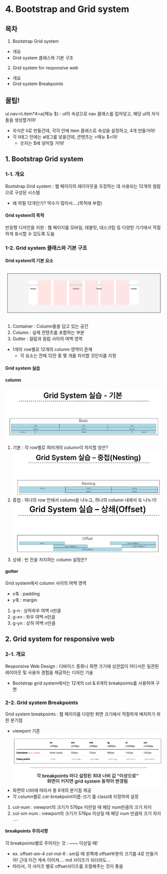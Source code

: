 # 4. Bootstrap and Grid system

## 목차
1. Bootstrap Grid system
- 개요
- Grid system 클래스와 기본 구조
2. Grid system for responsive web
- 개요
- Grid system Breakpoints

## 꿀팁!
ul.nav>li.item*4>a{메뉴 $} : ul의 속성으로 nav 클래스를 집어넣고, 해당 ul의 자식들을 생성할거야!
- 자식은 li로 만들건데, 각각 안에 item 클래스로 속성을 설정하고, 4개 만들거야!
- 각 li태그 안에는 a태그를 넣을건데, 콘텐츠는 >메뉴 $<야!
    - 숫자는 $에 넣어질 거야!

## 1. Bootstrap Grid system
### 1-1. 개요
Bootstrap Grid system : 웹 페이지의 레이아웃을 조정하는 데 사용되는 12개의 컬럼으로 구성된 시스템
- 왜 하필 12개인가? 약수가 많아서....(목적에 부합)
#### Grid system의 목적
반응형 디자인을 지원 : 웹 페이지를 모바일, 태블릿, 데스크탑 등 다양한 기기에서 적절하게 표시할 수 있도록 도움
### 1-2. Grid system 클래스와 기본 구조
#### Grid system의 기본 요소
![Grid system의 기본 요소](<4-1. Grid system의 기본 요소.PNG>)
1. Container : Column들을 담고 있는 공간
2. Column : 실제 컨텐츠를 포함하는 부분
3. Gutter : 컬럼과 컬럼 사이의 여백 영역
- 1개의 row별로 12개의 column 영역이 존재
    - 각 요소는 전체 12칸 중 몇 개를 차지할 것인지를 지정
#### Grid system 실습
#### column
![grid system 기본](<4-2. Grid system 실습 기본.PNG>)
1. 기본 : 각 row별로 여러개의 column이 차지할 양은?
![grid system 중첩](<4-3. Grid system 실습 중첩.PNG>)
2. 중첩 : 하나의 row 안에서 column을 나누고, 하나의 column 내에서 또 나누기!
![grid system 상쇄](<4-4. Grid system 실습 상쇄.PNG>)
3. 상쇄 : 빈 칸을 차지하는 column 설정은?
#### gutter
Grid system에서 column 사이의 여백 영역
- x축 : padding
- y축 : margin
1. g-n : 상하좌우 여백 n만큼
2. g-xn : 좌우 여백 n만큼
3. g-yn : 상하 여백 n만큼
## 2. Grid system for responsive web
### 2-1. 개요
Responsive Web Design : 디바이스 종류나 화면 크기에 상관없이 어디서든 일관된 레이아웃 및 사용자 경험을 제공하는 디자인 기술
- Bootstrap grid system에서는 12개의 col & 6개의 breakpoints를 사용하여 구현
### 2-2. Grid system Breakpoints
Grid system breakpoints : 웹 페이지를 다양한 화면 크기에서 적절하게 배치하기 위한 분기점
- viewport 기준
![breakpoints](<4-5. Grid system breakpoints.PNG>)
- 화면의 너비에 따라서 총 6개의 분기점 제공
- 각 column별로 col-breakpoint이름-크기 를 class에 지정하여 설정

1. col-num : viewport의 크기가 576px 미만일 때 해당 num만큼의 크기 차지
2. col-sm-num : viewport의 크기가 576px 이상일 때 해당 num 만큼의 크기 차지
....

#### breakpoints 주의사항
각 breakpoints별로 주어지는 것 : ~~~ 이상일 때!
- ex. offset-sm-4 col-md-6 : sm일 때 왼쪽에 offset부분의 크기를 4로 만들거야! 근데 이건 계속 이어져.... md 사이즈가 되더라도...
- 따라서, 각 사이즈 별로 offset사이즈를 조절해주는 것이 좋음